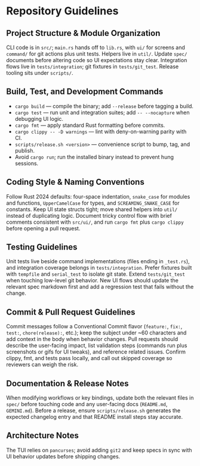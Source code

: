 # Repository Guidelines

## Project Structure & Module Organization
CLI code is in `src/`; `main.rs` hands off to `lib.rs`, with `ui/` for screens and `command/` for git actions plus unit tests. Helpers live in `util/`. Update `spec/` documents before altering code so UI expectations stay clear. Integration flows live in `tests/integration`; git fixtures in `tests/git_test`. Release tooling sits under `scripts/`.

## Build, Test, and Development Commands
- `cargo build` — compile the binary; add `--release` before tagging a build.
- `cargo test` — run unit and integration suites; add `-- --nocapture` when debugging UI logic.
- `cargo fmt` — apply standard Rust formatting before commits.
- `cargo clippy -- -D warnings` — lint with deny-on-warning parity with CI.
- `scripts/release.sh <version>` — convenience script to bump, tag, and publish.
- Avoid `cargo run`; run the installed binary instead to prevent hung sessions.

## Coding Style & Naming Conventions
Follow Rust 2024 defaults: four-space indentation, `snake_case` for modules and functions, `UpperCamelCase` for types, and `SCREAMING_SNAKE_CASE` for constants. Keep UI state structs tight; move shared helpers into `util/` instead of duplicating logic. Document tricky control flow with brief comments consistent with `src/ui/`, and run `cargo fmt` plus `cargo clippy` before opening a pull request.

## Testing Guidelines
Unit tests live beside command implementations (files ending in `_test.rs`), and integration coverage belongs in `tests/integration`. Prefer fixtures built with `tempfile` and `serial_test` to isolate git state. Extend `tests/git_test` when touching low-level git behavior. New UI flows should update the relevant spec markdown first and add a regression test that fails without the change.

## Commit & Pull Request Guidelines
Commit messages follow a Conventional Commit flavor (`feature:`, `fix:`, `test:`, `chore(release):`, etc.); keep the subject under ~60 characters and add context in the body when behavior changes. Pull requests should describe the user-facing impact, list validation steps (commands run plus screenshots or gifs for UI tweaks), and reference related issues. Confirm clippy, fmt, and tests pass locally, and call out skipped coverage so reviewers can weigh the risk.

## Documentation & Release Notes
When modifying workflows or key bindings, update both the relevant files in `spec/` before touching code and any user-facing docs (`README.md`, `GEMINI.md`). Before a release, ensure `scripts/release.sh` generates the expected changelog entry and that README install steps stay accurate.

## Architecture Notes
The TUI relies on `pancurses`; avoid adding `git2` and keep specs in sync with UI behavior updates before shipping changes.
